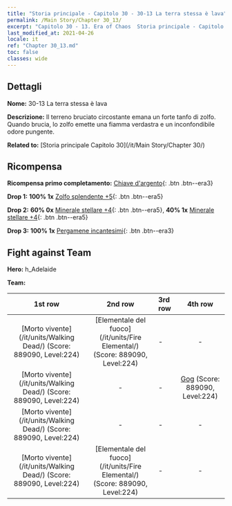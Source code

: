 ```yaml
---
title: "Storia principale - Capitolo 30 - 30-13 La terra stessa è lava"
permalink: /Main Story/Chapter 30_13/
excerpt: "Capitolo 30 - 13. Era of Chaos  Storia principale - Capitolo 30_13. 30-13 La terra stessa è lava"
last_modified_at: 2021-04-26
locale: it
ref: "Chapter 30_13.md"
toc: false
classes: wide
---
```


## Dettagli

 **Nome:** 30-13 La terra stessa è lava

 **Descrizione:** Il terreno bruciato circostante emana un forte tanfo di zolfo. Quando brucia, lo zolfo emette una fiamma verdastra e un inconfondibile odore pungente.

 **Related to:** [Storia principale Capitolo 30](/it/Main Story/Chapter 30/)

## Ricompensa

 **Ricompensa primo completamento:** [Chiave d'argento](/ItemsIT/con_693/){: .btn .btn--era3}

 **Drop 1:** **100% 1x** [Zolfo splendente +5](/ItemsIT/mat_99/){: .btn .btn--era5}

 **Drop 2:** **60% 0x** [Minerale stellare +4](/ItemsIT/mat_89/){: .btn .btn--era5}, **40% 1x** [Minerale stellare +4](/ItemsIT/mat_89/){: .btn .btn--era5}

 **Drop 3:** **100% 1x** [Pergamene incantesimi](/ItemsIT/con_694/){: .btn .btn--era3}


## Fight against Team
 **Hero:** h_Adelaide

 **Team:**


  | 1st row | 2nd row | 3rd row | 4th row |
  |:----:|:----:|:----|:----:|
  | [Morto vivente](/it/units/Walking Dead/) (Score: 889090, Level:224)  | [Elementale del fuoco](/it/units/Fire Elemental/) (Score: 889090, Level:224)  | - | - |
  | [Morto vivente](/it/units/Walking Dead/) (Score: 889090, Level:224)  | - | - | [Gog](/it/units/Gog/) (Score: 889090, Level:224)  |
  | [Morto vivente](/it/units/Walking Dead/) (Score: 889090, Level:224)  | - | - | - |
  | [Morto vivente](/it/units/Walking Dead/) (Score: 889090, Level:224)  | [Elementale del fuoco](/it/units/Fire Elemental/) (Score: 889090, Level:224)  | - | - |


